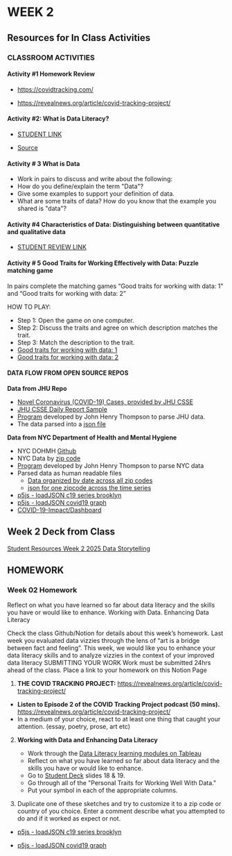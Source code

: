 # WEEK 2

## Resources for In Class Activities

### CLASSROOM ACTIVITIES

<!-- #### Activity 1 - Using p5js to analyze and compare public data from NYC repo

- https://editor.p5js.org/jht1493/sketches/bxiT7lMbt
  loadJSON c19 series brooklyn
 -->

#### Activity #1 Homework Review

- https://covidtracking.com/

- https://revealnews.org/article/covid-tracking-project/

#### Activity #2: What is Data Literacy?

<!-- - [WHAT IS DATA LITERACY](https://directpoll.com/r?XDbzPBd3ixYqg8nF1sqf6asjK73elVm0tbOdmKWKsIpM6Q5) -->

- [STUDENT LINK](https://etc.ch/Fvsb)

- [Source](https://trailhead.salesforce.com/content/learn/modules/data-literacy-basics/understand-data-literacy)

#### Activity # 3 What is Data

- Work in pairs to discuss and write about the following:
- How do you define/explain the term "Data"?
- Give some examples to support your definition of data.
- What are some traits of data? How do you know that the example you shared is "data"?

#### Activity #4 Characteristics of Data: Distinguishing between quantitative and qualitative data

<!-- - [Characteristics of Data](https://directpoll.com/r?XDbzPBd3ixYqg8xnOSETUXXpQM3KR5RQMvOZsHqX3G1aBd) -->

- [STUDENT REVIEW LINK](https://directpoll.com/v?XDVhEtVGjnf0KANkTP0BzqzthGp6iugSAXDQ)

#### Activity # 5 Good Traits for Working Effectively with Data: Puzzle matching game

In pairs complete the matching games “Good traits for working with data: 1" and “Good traits for working with data: 2”

HOW TO PLAY:

- Step 1: Open the game on one computer.
- Step 2: Discuss the traits and agree on which description matches the trait.
- Step 3: Match the description to the trait.
- [Good traits for working with data: 1](https://puzzel.org/en/matching-pairs/play?p=-OMJQmibJuYKXQp7Gj2E)
- [Good traits for working with data: 2](https://puzzel.org/en/matching-pairs/play?p=-OMJG0vK67XFGqYmcs4K)

#### DATA FLOW FROM OPEN SOURCE REPOS

**Data from JHU Repo**

- [Novel Coronavirus (COVID-19) Cases, provided by JHU CSSE](https://github.com/CSSEGISandData/COVID-19)
- [JHU CSSE Daily Report Sample](https://github.com/CSSEGISandData/COVID-19/blob/master/csse_covid_19_data/csse_covid_19_daily_reports/01-10-2022.csv)
- [Program](https://github.com/EP-Visual-Design/COVID-19-Impact-Project/blob/master/parse/aparse.js) developed by John Henry Thompson to parse JHU data.
- The data parsed into a [json file](https://github.com/EP-Visual-Design/COVID-19-parsed-data/blob/main/c_data/world/c_meta.json)

**Data from NYC Department of Health and Mental Hygiene**

- NYC DOHMH [Github](https://github.com/nychealth/coronavirus-data)
- NYC Data by [zip code](https://github.com/nychealth/coronavirus-data/blob/master/totals/data-by-modzcta.csv)
- [Program](https://github.com/EP-Visual-Design/COVID-19-Impact-Project/blob/master/parse/parse_nyc.js) developed by John Henry Thompson to parse NYC data
- Parsed data as human readable files
  - [Data organized by date across all zip codes](https://github.com/EP-Visual-Design/COVID-19-parsed-data/blob/main/c_data/nyc/c_subs/Brooklyn/c_days/2020-05-18.json)
  - [json for one zipcode across the time series](https://github.com/EP-Visual-Design/COVID-19-parsed-data/blob/main/c_data/nyc/c_subs/Brooklyn/c_series/11201.json)
- [p5js - loadJSON c19 series brooklyn](https://editor.p5js.org/jht9629-nyu/sketches/u_q1yOmY-)
- [p5js - loadJSON covid19 graph](https://editor.p5js.org/jht9629-nyu/sketches/vahJvTmV7)
- [COVID-19-Impact/Dashboard](https://jht1493.net/COVID-19-Impact/Dashboard)

<!--  ### DATA LITERACY AND DATA VIZUALIZATION TOOLS

- The Covid Tracking Project https://covidtracking.com/
- https://www.tableau.com/academic/students Download and install Tableau. Get one year license for use (renewable)
- p5*js [p5*js.org](https://p5js.org/)

### CLASSROOM ACTIVITY/DISCUSSION LINKS

#### Tableau Public:

[What is a Good SAT Score](https://public.tableau.com/app/profile/mehras/viz/WhatisagoodSATscore/WhatisagoodSATscore)

### SOME NOTES ON DATA LITERACY\*

Data is a set of numerical values described by qualitative and quantitative variables.
Data visualizations (graphs, charts, maps and other creative visualizations) should:

- Have a clear title and purpose
- Provide insight into the data
- Make clear what the visualization represents
- Make it's intention clear within moments
- Reveal trends and patterns if they exist
- Provide easy access to insights into the data

In addition:

- If outliers in the data exist they should be easy to spot
- The completeness of the data should be explained
- A data literate consumer should be able to spot whether the author deliberately excluded or hid relevant data

In creating or examining visualizations ask:

- Can I answer all of my questions with what I see, or do I need more data?
- ​Is it clear what has been measured, and what the numbers represent?
- Are there helpful notes, labels, and navigational hints?
- Can the viewer gather useful and actionable data from this visualization?

\*Source: Tableau Online 

### DATA VISUALIZATION LINKS

- [Gun Deaths in America](https://fivethirtyeight.com/features/gun-deaths/)

- [Information is Beautiful: A Breasfeeding Journey](https://public.tableau.com/app/profile/louise.shorten/viz/InformationisBeautiful-ABreastfeedingJourney/ABreastfeedingJourney)

- [The COVID Tracking Project](https://covidtracking.com/)

### COVID-19 DASHBOARDS

- https://jht1493.net/COVID-19-Impact/Dashboard

- [Johns Hopkins University COVID-19 Dashboard](https://www.arcgis.com/apps/dashboards/bda7594740fd40299423467b48e9ecf6)

- [New York City Coronavirus Data](https://www.nytimes.com/interactive/2021/us/new-york-city-new-york-covid-cases.html)

- [Our World in Data](https://ourworldindata.org/coronavirus)

### DATA VISUALIZATION EXAMPLES

COVID-19

- https://itp.nyu.edu/covid19impactproject/memorials/

- https://www.nationalgeographic.com/culture/article/epic-covid-19-memorial-national-mall-one-stunning-photo

- https://covid19impactproject.com/2022/01/15/curating-covid-19-memorials/

- https://itp.nyu.edu/covid19impactproject/data-storytelling/ (Focus Tito)

COVID & Wealth

- https://www.analyticsvidhya.com/blog/2021/01/build-your-data-visualization-intuition-did-the-rich-get-richer-during-the-pandemic/

WEALTH AND POVERTY

- https://mkorostoff.github.io/1-pixel-wealth/
- https://www.gapminder.org/dollar-street-->

## Week 2 Deck from Class
[Student Resources Week 2 2025 Data Storytelling](https://docs.google.com/presentation/d/16kH33ff04PXzNbgW174wO7W0dPu4fTBcQX1MabKUuIo/edit?usp=sharing)

## HOMEWORK

<!-- #### SUBMITTING YOUR WORK

- Submit homework to your folder on the [2025 CLASS GOOGLE DRIVE](https://drive.google.com/drive/folders/1mZmYxfX1zRKsR6dWYH7YbmGKFOiJ1lcV) -->

### Week 02 Homework

<!-- 1. **Reflect on Week 2 class.** Think about whether you might like to contribute to building the project or creating a new piece of work for your final project. _Be prepared to discuss in class._-->

   <!-- This three-part podcast series exposes the Centers for Disease Control and Prevention’s (CDC's) bungled response to COVID-19 in the early days of the pandemic and takes listeners inside the massive volunteer effort to collect data about tests, cases, hospitalizations and deaths in the U.S. The United States has 4% of the world’s population, but 16% of COVID-19 deaths. This podcast series investigates the failures that led to over 1 million Americans dying from COVID-19 and what that tells us about the nation’s ability to respond to the next pandemic. This three-part series was reported by Artis Curiskis and Kara Oehler and hosted by infectious disease expert Jessica Malaty Rivera. -->

Reflect on what you have learned so far about data literacy and the skills you have or would like to enhance.
Working with Data. Enhancing Data Literacy

Check the class Github/Notion for details about this week’s homework. Last week you evaluated data vizzies through the lens of “art is a bridge between fact and feeling”. This week, we would like you to enhance your data literacy skills and to analyze vizzies in the context of your improved data literacy
SUBMITTING YOUR WORK
Work must be submitted 24hrs ahead of the class.
Place a link to your homework on this Notion Page

1. **THE COVID TRACKING PROJECT:** https://revealnews.org/article/covid-tracking-project/

- **Listen to Episode 2 of the COVID Tracking Project podcast (50 mins).** https://revealnews.org/article/covid-tracking-project/
- In a medium of your choice, react to at least one thing that caught your attention. (essay, poetry, prose, art etc)

2. **Working with Data and Enhancing Data Literacy**

   - Work through the [Data Literacy learning modules on Tableau](https://www.tableau.com/learn/data-skills)
   - Reflect on what you have learned so far about data literacy and the skills you have or would like to enhance.
   - Go to [Student Deck](https://docs.google.com/presentation/d/1DEIWJVzJyCSeTFdtJaDw8tnUyHQRROa3NtmFLA9BhM8/edit?usp=sharing) slides 18 & 19.
   - Go through all of the "Personal Traits for Working Well With Data."
   - Put your symbol in each of the appropriate columns.

3. Duplicate one of these sketches and try to customize it to a zip code or country of you choice.
   Enter a comment describe what you attempted to do and
   if it worked as expect or not.

- [p5js - loadJSON c19 series brooklyn](https://editor.p5js.org/jht9629-nyu/sketches/u_q1yOmY-)
- [p5js - loadJSON covid19 graph](https://editor.p5js.org/jht9629-nyu/sketches/vahJvTmV7)

    <!-- 5. **Choose a new data vizzies or one from last week's homework.**


- Put screenshots, images (if from printed material) and links if relevant into your Week 2 Google folder.

- Analyze the vizzie through the lens of data literacy as we discussed in class. For the vizzie you chose, write down your answers to the following questions:

- What is the source of the data?
- What does the chart/graph/visualization represent?
- Is there a clear title and purpose?
- Is the title informative/accurate/misleading/vague? COuld you suggest a more accurate or informative title?
- Can you understand the intent of the visualization in a few moments?
- Is there enough auxiliary information to help you decode the data? What auxiliary information is provided? How is it provided?
- Does the visualization allow you to access granularity?
- What insight into the data does the visualization provide?
- Do any particular patterns or trends emerge? If so, what are they? -->

### Submitting Your Homework

- Work must be submitted 24hrs ahead of the class.
- [Place a link to your homework on this Notion Page](https://www.notion.so/Week02-1c3cdd96a84f80cdb4c7c853509efe94)

<!-- ## Homework

#### INSTRUCTIONS
### HUMANIZING COVID-19 DATA (Find) other non-COVID examples)

- [COVID-19 Impact Project Blog Post on Humanizing COVID-19 Data](https://covid19impactproject.com/2022/01/15/curating-covid-19-memorials/)

- [Washington Post Article: Pandemic First Wave](https://www.washingtonpost.com/nation/2020/04/12/coronavirus-first-1000-deaths/?arc404=true)

#### INSTRUCTIONS


[def]: https://public.tableau.com/app/profile/louise.shorten/viz/InformationisBeautiful-ABreastfeedingJourney/ABreastfeedingJourney
 -->
